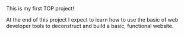 This is my first TOP project!

At the end of this project I expect to learn how to use the basic of web developer tools to deconstruct and build a basic, functional website.
